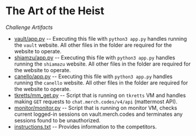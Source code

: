 # The Art of the Heist

_Challenge Artifacts_

- [vault/app.py](./vault/app.py) -- Executing this file with `python3 app.py` handles running the `vault` website. All other files in the folder are required for the website to operate.
- [shiamzu/app.py](./shiamazu/app.py) -- Executing this file with `python3 app.py` handles running the `shiamazu` website. All other files in the folder are required for the website to operate.
- [canello/app.py](./canello/app.py) -- Executing this file with `python3 app.py` handles running the `canello` website. All other files in the folder are required for the website to operate.
- [tkretts/mm_get.py](./tkretts/mm_get.py) -- Script that is running on `tkretts` VM and handles making `GET` requests to `chat.merch.codes/v4/api` (mattermost API).
- [monitor/monitor.py](./monitor/monitor.py) --  Script that is running on monitor VM, checks current logged-in sessions on vault.merch.codes and terminates any sessions found to be unauthorized.
- [instructions.txt](./instructions.txt) -- Provides information to the competitors.
